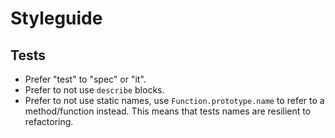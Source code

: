 # Styleguide

## Tests

* Prefer "test" to "spec" or "it".
* Prefer to not use `describe` blocks.
* Prefer to not use static names, use `Function.prototype.name` to refer to a method/function instead. This means that tests names are resilient to refactoring.
